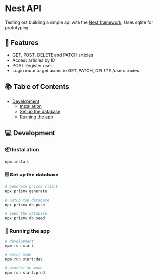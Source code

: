# Nest API

Testing out building a simple api with the [Nest framework](https://nestjs.com/). Uses sqlite for prototyping.

<h2><a id="features">🌟 Features</a></h2>

- GET, POST, DELETE and PATCH articles
- Access articles by ID
- POST Register user
- Login route to get acces to GET, PATCH, DELETE /users routes

<h2><a id="table-of-contents">📚 Table of Contents</a></h2>

- [Development](#development)
  - [Installation](#installation)
  - [Set up the database](#set-up-the-database)
  - [Running the app](#running-the-app)

<h2><a id="development">💻 Development</a></h2>

<h3><a id="installation">📦 Installation</a></h3>

```bash
npm install
```
<h3><a id="set-up-the-database">🗄️ Set up the database</a></h3>

```bash
# Generate prisma client
npx prisma generate

# Setup the database
npx prisma db push

# Seed the database
npx prisma db seed
```

<h3><a id="running-the-app">🚀 Running the app</a></h3>

```bash
# development
npm run start

# watch mode
npm run start:dev

# production mode
npm run start:prod
```

